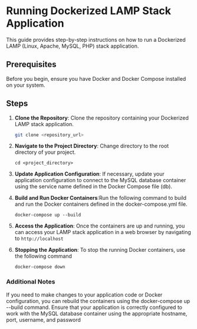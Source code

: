 # Running Dockerized LAMP Stack Application

This guide provides step-by-step instructions on how to run a Dockerized LAMP (Linux, Apache, MySQL, PHP) stack application.

## Prerequisites

Before you begin, ensure you have Docker and Docker Compose installed on your system.

## Steps

1. **Clone the Repository**: Clone the repository containing your Dockerized LAMP stack application.

   ```bash
   git clone <repository_url>
   ```
2. **Navigate to the Project Directory**: Change directory to the root directory of your project.
   ```
   cd <project_directory>
   ```
3. **Update Application Configuration**: If necessary, update your application configuration to connect  to the MySQL database container using the service name defined in the Docker Compose file (db).  
4. **Build and Run Docker Containers**:Run the following command to build and run the Docker containers defined in the docker-compose.yml file.
   ```
   docker-compose up --build
   ```
5. **Access the Application**: Once the containers are up and running, you can access your LAMP stack application in a web browser by navigating to ```http://localhost```
6. **Stopping the Application**: To stop the running Docker containers, use the following command
   ```
   docker-compose down
   ```
### Additional Notes
If you need to make changes to your application code or Docker configuration, you can rebuild the containers using the docker-compose up --build command.
Ensure that your application is correctly configured to work with the MySQL database container using the appropriate hostname, port, username, and password     

